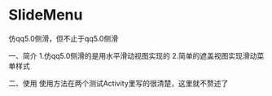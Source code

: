 # SlideMenu
仿qq5.0侧滑，但不止于qq5.0侧滑

一、简介
1.仿qq5.0侧滑的是用水平滑动视图实现的
2.简单的遮盖视图实现滑动菜单样式

二、使用
使用方法在两个测试Activity里写的很清楚，这里就不赘述了


  
